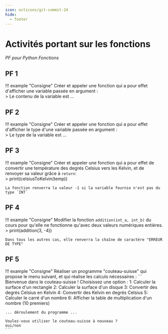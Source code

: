 ```yaml
---
icon: octicons/git-commit-24
hide:
  - footer
---
```

# Activités portant sur les fonctions
_PF pour Python Fonctions_
## PF 1
!!! example "Consigne"
    Créer et appeler une fonction qui a pour effet d'afficher une variable passée en argument :  
    > Le contenu de la variable est ...

## PF 2
!!! example "Consigne"
    Créer et appeler une fonction qui a pour effet d'afficher le type d'une variable passée en argument :  
    > Le type de la variable est ...

## PF 3
!!! example "Consigne"
    Créer et appeler une fonction qui a pour effet de convertir une température des degrés Celsius vers les Kelvin, et de renvoyer sa valeur grâce à `return`:  
    > print(celsiusToKelvin(temp))

    La fonction renverra la valeur -1 si la variable fournie n'est pas du type `INT`

## PF 4
!!! example "Consigne"
    Modifier la fonction `addition(int_a, int_b)` du cours pour qu'elle ne fonctionne qu'avec deux valeurs numériques entières.
    > print(addition(3, -4))

    Dans tous les autres cas, elle renverra la chaîne de caractère "ERREUR DE TYPE"

## PF 5
!!! example "Consigne"
    Réaliser un programme "couteau-suisse" qui propose le menu suivant, et qui réalise les calculs nécessaires :
    ```
    Bienvenue dans le couteau-suisse ! Choisissez une option :
    1: Calculer la surface d'un rectangle
    2: Calculer la surface d'un disque
    3: Convertir des degrés Celsius en Kelvin
    4: Convertir des Kelvin en degrés Celsius
    5: Calculer le carré d'un nombre
    6: Afficher la table de multiplication d'un nombre (10 premiers)
    
    ... déroulement du programme ...
    
    Voulez-vous utiliser le couteau-suisse à nouveau ?
    oui/non
    ```